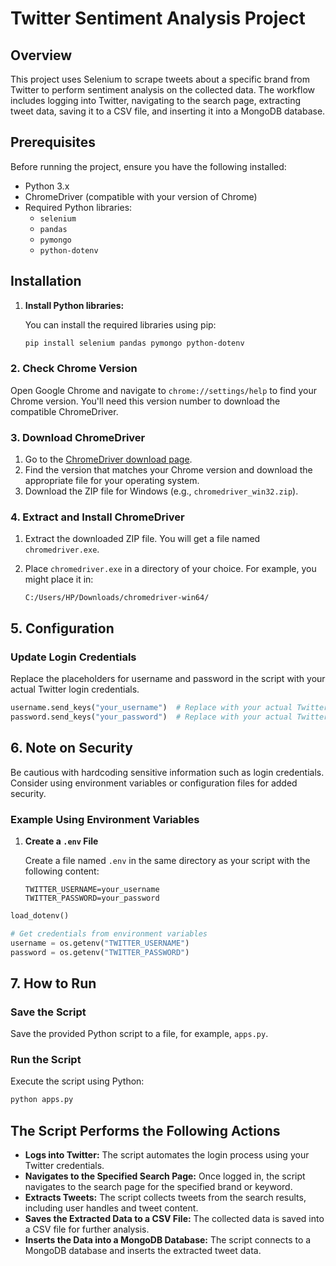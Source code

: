 # Twitter Sentiment Analysis Project

## Overview

This project uses Selenium to scrape tweets about a specific brand from Twitter to perform sentiment analysis on the collected data. The workflow includes logging into Twitter, navigating to the search page, extracting tweet data, saving it to a CSV file, and inserting it into a MongoDB database.

## Prerequisites

Before running the project, ensure you have the following installed:

- Python 3.x
- ChromeDriver (compatible with your version of Chrome)
- Required Python libraries:
  - `selenium`
  - `pandas`
  - `pymongo`
  - `python-dotenv`

## Installation

1. **Install Python libraries:**

   You can install the required libraries using pip:

   ```bash
   pip install selenium pandas pymongo python-dotenv


### 2. Check Chrome Version

Open Google Chrome and navigate to `chrome://settings/help` to find your Chrome version. You'll need this version number to download the compatible ChromeDriver.

### 3. Download ChromeDriver

1. Go to the [ChromeDriver download page](https://sites.google.com/chromium.org/driver/).
2. Find the version that matches your Chrome version and download the appropriate file for your operating system.
3. Download the ZIP file for Windows (e.g., `chromedriver_win32.zip`).

### 4. Extract and Install ChromeDriver


1. Extract the downloaded ZIP file. You will get a file named `chromedriver.exe`.
2. Place `chromedriver.exe` in a directory of your choice. For example, you might place it in:

   ```plaintext
   C:/Users/HP/Downloads/chromedriver-win64/

## 5. Configuration

### Update Login Credentials

Replace the placeholders for username and password in the script with your actual Twitter login credentials.

```python
username.send_keys("your_username")  # Replace with your actual Twitter username
password.send_keys("your_password")  # Replace with your actual Twitter password
```

## 6. Note on Security

Be cautious with hardcoding sensitive information such as login credentials. Consider using environment variables or configuration files for added security.

### Example Using Environment Variables

1. **Create a `.env` File**

   Create a file named `.env` in the same directory as your script with the following content:

   ```plaintext
   TWITTER_USERNAME=your_username
   TWITTER_PASSWORD=your_password
   ```
```python
load_dotenv()

# Get credentials from environment variables
username = os.getenv("TWITTER_USERNAME")
password = os.getenv("TWITTER_PASSWORD")
```
## 7. How to Run

### Save the Script

Save the provided Python script to a file, for example, `apps.py`.

### Run the Script

Execute the script using Python:

```bash
python apps.py
```

## The Script Performs the Following Actions

- **Logs into Twitter:** The script automates the login process using your Twitter credentials.
- **Navigates to the Specified Search Page:** Once logged in, the script navigates to the search page for the specified brand or keyword.
- **Extracts Tweets:** The script collects tweets from the search results, including user handles and tweet content.
- **Saves the Extracted Data to a CSV File:** The collected data is saved into a CSV file for further analysis.
- **Inserts the Data into a MongoDB Database:** The script connects to a MongoDB database and inserts the extracted tweet data.

